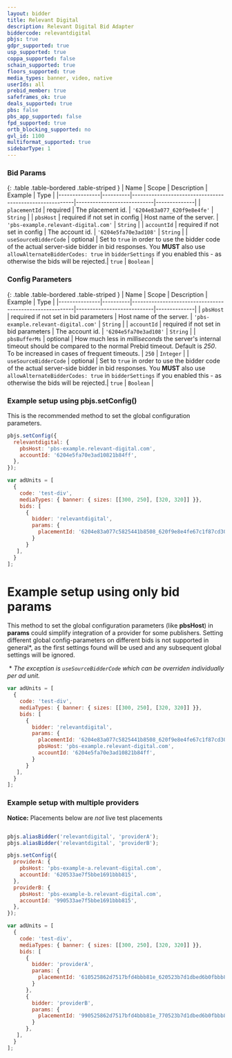 ```yaml
---
layout: bidder
title: Relevant Digital
description: Relevant Digital Bid Adapter
biddercode: relevantdigital
pbjs: true
gdpr_supported: true
usp_supported: true
coppa_supported: false
schain_supported: true
floors_supported: true
media_types: banner, video, native
userIds: all
prebid_member: true
safeframes_ok: true
deals_supported: true
pbs: false
pbs_app_supported: false
fpd_supported: true
ortb_blocking_supported: no
gvl_id: 1100
multiformat_supported: true
sidebarType: 1
---
```


### Bid Params

{: .table .table-bordered .table-striped }
| Name          | Scope    | Description                                             | Example                    | Type         |
|---------------|----------|---------------------------------------------------------|----------------------------|--------------|
| `placementId`       | required | The placement id.  | `'6204e83a077_620f9e8e4fe'`      | `String`     |
| `pbsHost` | required if not set in config | Host name of the server. | `'pbs-example.relevant-digital.com'`                | `String`     |
| `accountId`        | required if not set in config | The account id.  | `'6204e5fa70e3ad108'`               | `String`      |
| `useSourceBidderCode`        | optional | Set to `true` in order to use the bidder code of the actual server-side bidder in bid responses. You **MUST** also use `allowAlternateBidderCodes: true` in `bidderSettings` if you enabled this - as otherwise the bids will be rejected.| `true`               | `Boolean`      |

### Config Parameters

{: .table .table-bordered .table-striped }
| Name          | Scope    | Description                                             | Example                    | Type         |
|---------------|----------|---------------------------------------------------------|----------------------------|--------------|
| `pbsHost` | required if not set in bid parameters | Host name of the server. | `'pbs-example.relevant-digital.com'`                | `String`     |
| `accountId`        | required if not set in bid parameters | The account id.  | `'6204e5fa70e3ad108'`               | `String`      |
| `pbsBufferMs` | optional | How much less in *milliseconds* the server's internal timeout should be compared to the normal Prebid timeout. Default is *250*. To be increased in cases of frequent timeouts. | `250`                | `Integer`     |
| `useSourceBidderCode`        | optional | Set to `true` in order to use the bidder code of the actual server-side bidder in bid responses. You **MUST** also use `allowAlternateBidderCodes: true` in `bidderSettings` if you enabled this - as otherwise the bids will be rejected.| `true`               | `Boolean`      |

### Example setup using pbjs.setConfig()
This is the recommended method to set the global configuration parameters.
```javascript
pbjs.setConfig({
  relevantdigital: {
    pbsHost: 'pbs-example.relevant-digital.com',
    accountId: '6204e5fa70e3ad10821b84ff',
  },
});

var adUnits = [
  {
    code: 'test-div',
    mediaTypes: { banner: { sizes: [[300, 250], [320, 320]] }},
    bids: [
      {
        bidder: 'relevantdigital',
        params: {
          placementId: '6204e83a077c5825441b8508_620f9e8e4fe67c1f87cd30ed',
        }
      }
   ],
  }
];
```
# Example setup using only bid params
This method to set the global configuration parameters (like **pbsHost**) in **params** could simplify integration of a provider for some publishers. Setting different global config-parameters on different bids is not supported in general*, as the first settings found will be used and any subsequent global settings will be ignored.

 * _The exception is `useSourceBidderCode` which can be overriden individually per ad unit._
```javascript
var adUnits = [
  {
    code: 'test-div',
    mediaTypes: { banner: { sizes: [[300, 250], [320, 320]] }},
    bids: [
      {
        bidder: 'relevantdigital',
        params: {
          placementId: '6204e83a077c5825441b8508_620f9e8e4fe67c1f87cd30ed',
          pbsHost: 'pbs-example.relevant-digital.com',
          accountId: '6204e5fa70e3ad10821b84ff',
        }
      }
   ],
  }
];
```

### Example setup with multiple providers
**Notice:** Placements below are _not_ live test placements
```javascript

pbjs.aliasBidder('relevantdigital', 'providerA');
pbjs.aliasBidder('relevantdigital', 'providerB');

pbjs.setConfig({
  providerA: {
    pbsHost: 'pbs-example-a.relevant-digital.com',
    accountId: '620533ae7f5bbe1691bbb815',
  },
  providerB: {
    pbsHost: 'pbs-example-b.relevant-digital.com',
    accountId: '990533ae7f5bbe1691bbb815',
  },  
});

var adUnits = [
  {
    code: 'test-div',
    mediaTypes: { banner: { sizes: [[300, 250], [320, 320]] }},
    bids: [
      {
        bidder: 'providerA',
        params: {
          placementId: '610525862d7517bfd4bbb81e_620523b7d1dbed6b0fbbb817',
        }
      },
      {
        bidder: 'providerB',
        params: {
          placementId: '990525862d7517bfd4bbb81e_770523b7d1dbed6b0fbbb817',
        }
      },      
   ],
  }
];
```

